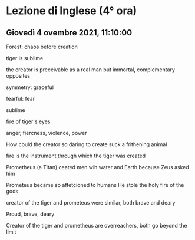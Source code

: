 #  Lezione di Inglese (4° ora)
## Giovedì 4 ovembre 2021, 11:10:00


Forest: chaos before creation


tiger is sublime

the creator is preceivable as a real man but immortal, complementary opposites



symmetry: graceful

fearful: fear

sublime

fire of tiger's eyes

anger, fiercness, violence, power

How could the creator so daring to create suck a frithening animal

fire is the instrument through which the tiger was created


Prometheus (a Titan) ceated men wih water and Earth because Zeus asked him

Prometeus became so affetcioned to humans
He stole the holy fire of the gods


creator of the tiger and prometeus were similar, both brave and deary

Proud, brave, deary



Creator of the tiger and prometheus are overreachers, both go beyond the limit



<!--stackedit_data:
eyJoaXN0b3J5IjpbMTcwMDQ3Nzc5LC0xNzcyMjgyOTQ0LC0xOT
Q0NzkwNjY1XX0=
-->